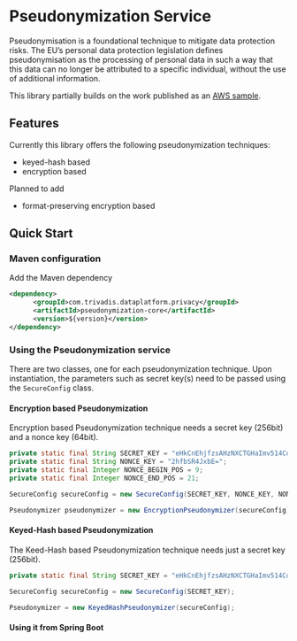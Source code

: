# Pseudonymization Service

Pseudonymisation is a foundational technique to mitigate data protection risks. The EU’s personal data protection legislation defines pseudonymisation as the processing of personal data in such a way that this data can no longer be attributed to a specific individual, without the use of additional information.

This library partially builds on the work published as an [AWS sample](https://github.com/aws-samples/pseudonymization-service). 


## Features

Currently this library offers the following pseudonymization techniques:
 
 * keyed-hash based
 * encryption based

Planned to add
 
 * format-preserving encryption based

## Quick Start

### Maven configuration

Add the Maven dependency

```xml
<dependency>
      <groupId>com.trivadis.dataplatform.privacy</groupId>
      <artifactId>pseudonymization-core</artifactId>
      <version>${version}</version>
</dependency>
```

### Using the Pseudonymization service

There are two classes, one for each pseudonymization technique. Upon instantiation, the parameters such as secret key(s) need to be passed using the `SecureConfig` class.

#### Encryption based Pseudonymization

Encryption based Pseudonymization technique needs a secret key (256bit) and a nonce key (64bit). 

```java
private static final String SECRET_KEY = "eHkCnEhjfzsAHzNXCTGHaImv514CqfcPpoCgb2c0iuY=";
private static final String NONCE_KEY = "2hfbSR4JxbE=";
private static final Integer NONCE_BEGIN_POS = 9;
private static final Integer NONCE_END_POS = 21;

SecureConfig secureConfig = new SecureConfig(SECRET_KEY, NONCE_KEY, NONCE_BEGIN_POS, NONCE_END_POS);

Pseudonymizer pseudonymizer = new EncryptionPseudonymizer(secureConfig);
```


#### Keyed-Hash based Pseudonymization

The Keed-Hash based Pseudonymization technique needs just a secret key (256bit). 

```java
private static final String SECRET_KEY = "eHkCnEhjfzsAHzNXCTGHaImv514CqfcPpoCgb2c0iuY=";

SecureConfig secureConfig = new SecureConfig(SECRET_KEY);

Pseudonymizer = new KeyedHashPseudonymizer(secureConfig);
```

#### Using it from Spring Boot



